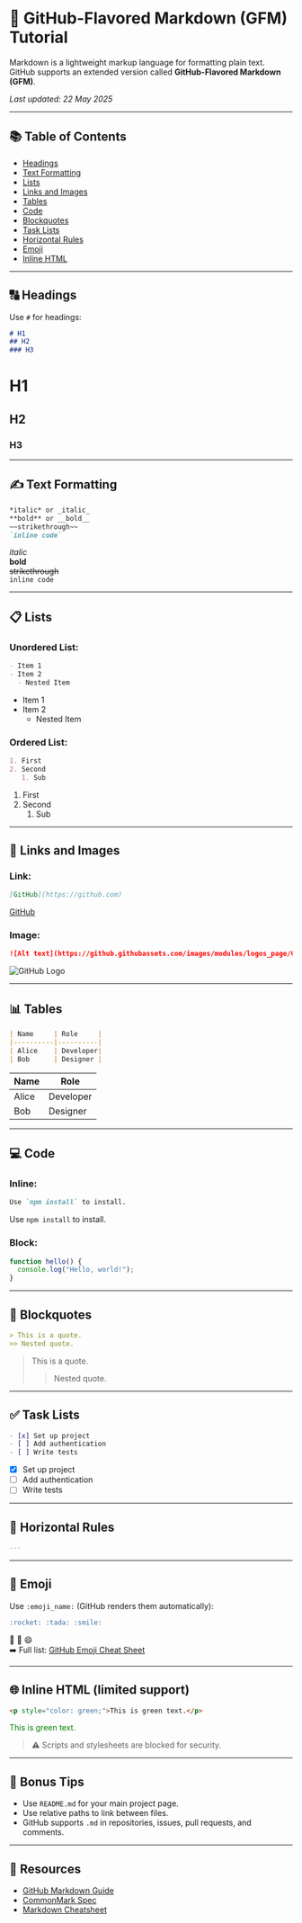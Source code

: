 # 📝 GitHub-Flavored Markdown (GFM) Tutorial

Markdown is a lightweight markup language for formatting plain text. GitHub supports an extended version called **GitHub-Flavored Markdown (GFM)**.

_Last updated: 22 May 2025_

---

## 📚 Table of Contents
- [Headings](#headings)
- [Text Formatting](#text-formatting)
- [Lists](#lists)
- [Links and Images](#links-and-images)
- [Tables](#tables)
- [Code](#code)
- [Blockquotes](#blockquotes)
- [Task Lists](#task-lists)
- [Horizontal Rules](#horizontal-rules)
- [Emoji](#emoji)
- [Inline HTML](#inline-html)

---

## 🔠 Headings

Use `#` for headings:

```markdown
# H1
## H2
### H3
```

# H1  
## H2  
### H3  

---

## ✍️ Text Formatting

```markdown
*italic* or _italic_  
**bold** or __bold__  
~~strikethrough~~  
`inline code`
```

*italic*  
**bold**  
~~strikethrough~~  
`inline code`

---

## 📋 Lists

### Unordered List:

```markdown
- Item 1
- Item 2
  - Nested Item
```

- Item 1  
- Item 2  
  - Nested Item

### Ordered List:

```markdown
1. First
2. Second
   1. Sub
```

1. First  
2. Second  
   1. Sub

---

## 🔗 Links and Images

### Link:

```markdown
[GitHub](https://github.com)
```

[GitHub](https://github.com)

### Image:

```markdown
![Alt text](https://github.githubassets.com/images/modules/logos_page/GitHub-Mark.png)
```

![GitHub Logo](https://github.githubassets.com/images/modules/logos_page/GitHub-Mark.png)

---

## 📊 Tables

```markdown
| Name     | Role     |
|----------|----------|
| Alice    | Developer|
| Bob      | Designer |
```

| Name     | Role      |
|----------|-----------|
| Alice    | Developer |
| Bob      | Designer  |

---

## 💻 Code

### Inline:

```markdown
Use `npm install` to install.
```

Use `npm install` to install.

### Block:

```js
function hello() {
  console.log("Hello, world!");
}
```

---

## 💬 Blockquotes

```markdown
> This is a quote.
>> Nested quote.
```

> This is a quote.  
>> Nested quote.

---

## ✅ Task Lists

```markdown
- [x] Set up project
- [ ] Add authentication
- [ ] Write tests
```

- [x] Set up project  
- [ ] Add authentication  
- [ ] Write tests

---

## 📏 Horizontal Rules

```markdown
---
```

---

## 🎉 Emoji

Use `:emoji_name:` (GitHub renders them automatically):

```markdown
:rocket: :tada: :smile:
```

🚀 🎉 😄  
➡️ Full list: [GitHub Emoji Cheat Sheet](https://github.com/ikatyang/emoji-cheat-sheet)

---

## 🌐 Inline HTML (limited support)

```html
<p style="color: green;">This is green text.</p>
```

<p style="color: green;">This is green text.</p>

> ⚠️ Scripts and stylesheets are blocked for security.

---

## 📌 Bonus Tips

- Use `README.md` for your main project page.
- Use relative paths to link between files.
- GitHub supports `.md` in repositories, issues, pull requests, and comments.

---

## 📎 Resources

- [GitHub Markdown Guide](https://guides.github.com/features/mastering-markdown/)
- [CommonMark Spec](https://spec.commonmark.org/)
- [Markdown Cheatsheet](https://www.markdownguide.org/cheat-sheet/)
